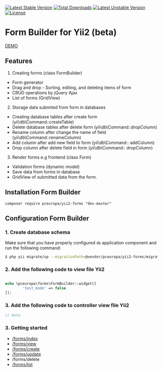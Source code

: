 [![Latest Stable Version](https://poser.pugx.org/pceuropa/yii2-forms/v/stable)](https://packagist.org/packages/pceuropa/yii2-forms) [![Total Downloads](https://poser.pugx.org/pceuropa/yii2-forms/downloads)](https://packagist.org/packages/pceuropa/yii2-forms) [![Latest Unstable Version](https://poser.pugx.org/pceuropa/yii2-forms/v/unstable)](https://packagist.org/packages/pceuropa/yii2-forms) [![License](https://poser.pugx.org/pceuropa/yii2-forms/license)](https://packagist.org/packages/pceuropa/yii2-forms)

Form Builder for Yii2 (beta)
==========================


[DEMO](https://pceuropa.net/yii2-extensions/yii2-forms)

## Features


1. Creating forms (class FormBuilder)
* Form generator
 * Drag and drop - Sorting, editing, and deleting items of form
 * CRUD operations by jQuery Ajax
 * List of forms (GridView)
 
2. Storage data submited from form in databases
 * Creating database tables after create form (yii\db\Command::createTable)
 * Delete database tables after delete form (yii\db\Command::dropColumn)
 * Rename column after change the name of field   (yii\db\Command::renameColumn)
 * Add column after add new field to form  (yii\db\Command:: addColumn)
 * Drop column after delete field in form  (yii\db\Command:: dropColumn)
 
 
3. Render forms e.g frontend (class Form)
 * Validation forms (dynamic model)
 * Save data from forms in database
 * GridView of submitted data from the form.
 
## Installation Form Builder
```
composer require pceuropa/yii2-forms "dev-master"
```

## Configuration Form Builder

### 1. Create database schema

Make sure that you have properly configured `db` application component and run the following command:

```bash
$ php yii migrate/up --migrationPath=@vendor/pceuropa/yii2-forms/migrations

```


### 2. Add the following code to view file Yii2
```php

echo \pceuropa\forms\FormBuilder::widget([
		'test_mode' => false
]);

```

### 3. Add the following code to controller view file Yii2

```php
// beta 

```



### 3. Getting started
- [/forms/index](https://pceuropa.net/yii2-extensions/yii2-forms/create)
- [/forms/view](https://pceuropa.net/yii2-extensions/yii2-forms/form/questions)
- [/forms/create](https://pceuropa.net/yii2-extensions/yii2-forms/create)
- [/forms/update](https://pceuropa.net/yii2-extensions/yii2-forms/update/1)
- /forms/delete
- [/forms/list](https://pceuropa.net/yii2-extensions/yii2-forms/list/1)

 
 
 
 
 

